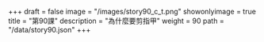 +++
draft = false 
image = "/images/story90_c_t.png" 
showonlyimage = true 
title = "第90課" 
description = "為什麼要剪指甲" 
weight = 90 
path = "/data/story90.json" 
+++
